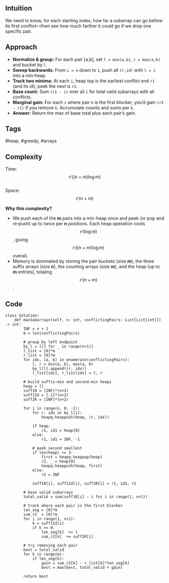## Intuition  
We need to know, for each starting index, how far a subarray can go before its first conflict—then see how much farther it could go if we drop one specific pair.





## Approach  
- **Normalize & group:** For each pair [a,b], set `l = min(a,b)`, `r = max(a,b)` and bucket by `l`.  
- **Sweep backwards:** From `i = n` down to `1`, push all `(r,id)` with `l = i` into a min‑heap.  
- **Track two minima:** At each `i`, heap top is the earliest conflict end `r1` (and its id); peek the next is `r2`.  
- **Base count:** Sum `(r1 - i)` over all `i` for total valid subarrays with all conflicts.  
- **Marginal gain:** For each `i` where pair `k` is the first blocker, you’d gain `(r2 - r1)` if you remove `k`. Accumulate counts and sums per `k`.  
- **Answer:** Return the max of base total plus each pair’s gain.




## Tags  
#heap, #greedy, #arrays



## Complexity  
Time: $$\mathcal{O}((n + m)\log m)$$  
Space: $$\mathcal{O}(n + m)$$  

**Why this complexity?**  
- We push each of the **m** pairs into a min-heap once and peek (or pop and re‑push) up to twice per **n** positions. Each heap operation costs $$\mathcal{O}(\log m)$$, giving $$\mathcal{O}((n + m)\log m)$$ overall.  
- Memory is dominated by storing the pair buckets (size **m**), the three suffix arrays (size **n**), the counting arrays (size **m**), and the heap (up to **m** entries), totaling $$\mathcal{O}(n + m)$$.  




## Code

```python3
class Solution:
    def maxSubarrays(self, n: int, conflictingPairs: List[List[int]]) -> int:
        INF = n + 1
        m = len(conflictingPairs)

        # group by left endpoint
        by_l = [[] for _ in range(n+1)]
        l_list = [0]*m
        r_list = [0]*m
        for idx, (a, b) in enumerate(conflictingPairs):
            l, r = min(a, b), max(a, b)
            by_l[l].append((r, idx))
            l_list[idx], r_list[idx] = l, r

        # build suffix‐min and second‐min heaps
        heap = []
        suff1R = [INF]*(n+2)
        suff1Id = [-1]*(n+2)
        suff2R = [INF]*(n+2)

        for i in range(n, 0, -1):
            for r, idx in by_l[i]:
                heapq.heappush(heap, (r, idx))

            if heap:
                r1, id1 = heap[0]
            else:
                r1, id1 = INF, -1

            # peek second smallest
            if len(heap) >= 2:
                first = heapq.heappop(heap)
                r2, _ = heap[0]
                heapq.heappush(heap, first)
            else:
                r2 = INF

            suff1R[i], suff1Id[i], suff2R[i] = r1, id1, r2

        # base valid subarrays
        total_valid = sum(suff1R[i] - i for i in range(1, n+1))

        # track where each pair is the first blocker
        len_seg = [0]*m
        sum_r2  = [0]*m
        for i in range(1, n+1):
            k = suff1Id[i]
            if k >= 0:
                len_seg[k]  += 1
                sum_r2[k]  += suff2R[i]

        # try removing each pair
        best = total_valid
        for k in range(m):
            if len_seg[k]:
                gain = sum_r2[k] - r_list[k]*len_seg[k]
                best = max(best, total_valid + gain)

        return best

```
